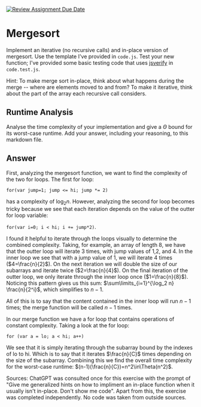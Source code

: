 [![Review Assignment Due Date](https://classroom.github.com/assets/deadline-readme-button-24ddc0f5d75046c5622901739e7c5dd533143b0c8e959d652212380cedb1ea36.svg)](https://classroom.github.com/a/1uurLsu5)
# Mergesort

Implement an iterative (no recursive calls) and in-place version of mergesort.
Use the template I've provided in `code.js`. Test your new function; I've
provided some basic testing code that uses
[jsverify](https://jsverify.github.io/) in `code.test.js`.

Hint: To make merge sort in-place, think about what happens during the merge --
where are elements moved to and from? To make it iterative, think about the
part of the array each recursive call considers.

## Runtime Analysis

Analyse the time complexity of your implementation and give a $\Theta$ bound for
its worst-case runtime. Add your answer, including your reasoning, to this
markdown file.

## Answer
First, analyzing the mergesort function, we want to find the complexity of the two for loops.
The first for loop: 

```for(var jump=1; jump <= hi; jump *= 2) ``` 

has a complexity of $\log_2 n$.
However, analyzing the second for loop becomes tricky because we see that each iteration depends on the value of the outter for loop variable:

```for(var i=0; i < hi; i += jump*2)```.

I found it helpful to iterate through the loops visually to determine the combined complexity. Taking, for example, an array of length 8, we have that the outter loop will iterate 3 times, with jump values of 1,2, and 4. In the inner loop we see that with a jump value of 1, we will iterate 4 times ($4=\frac{n}{2}$). On the next iteration we will double the size of our subarrays and iterate twice ($2=\frac{n}{4}$). On the final iteration of the outter loop, we only iterate through the inner loop once ($1=\frac{n}{8}$). Noticing this pattern gives us this sum: $\sum\limits_{i=1}^{\log_2 n} \frac{n}{2^i}$, which simplifies to $n-1$.

All of this is to say that the content contained in the inner loop will run $n-1$ times; the merge function will be called $n-1$ times.

In our merge function we have a for loop that contains operations of constant complexity. Taking a look at the for loop:

```for (var a = lo; a < hi; a++)```

We see that it is simply iterating through the subarray bound by the indexes of lo to hi. Which is to say that it iterates $\frac{n}{C}$ times depending on the size of the subarray. 
Combining this we find the overall time complexity for the worst-case runtime: $(n-1)(\frac{n}{C})=n^2\in\Theta(n^2)$.


Sources:
ChatGPT was consulted once for this exercise with the prompt of "Give me generalized hints on how to impliment an in-place function when it usually isn't in-place. Don't show me code".
Apart from this, the exercise was completed independently. No code was taken from outside sources.
